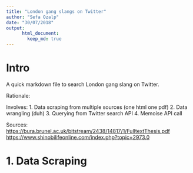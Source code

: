 ```yaml
---
title: "London gang slangs on Twitter"
author: "Sefa Ozalp"
date: "30/07/2018"
output:
      html_document:
        keep_md: true
---
```




# Intro

A quick markdown file to search London gang slang on Twitter. 


Rationale: 


Involves:
    1. Data scraping from multiple sources (one html one pdf)
    2. Data wrangling (duh)
    3. Querying from Twitter search API
    4. Memoise API call

Sources:    https://bura.brunel.ac.uk/bitstream/2438/14817/1/FulltextThesis.pdf
            https://www.shinobilifeonline.com/index.php?topic=2973.0
    
# 1. Data Scraping
